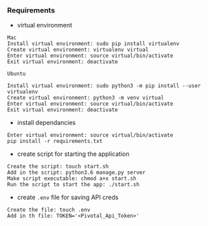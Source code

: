### Requirements
* virtual environment
```
Mac
Install virtual environment: sudo pip install virtualenv
Create virtual environment: virtualenv virtual
Enter virtual environment: source virtual/bin/activate
Exit virtual environment: deactivate

Ubuntu

Install virtual environment: sudo python3 -m pip install --user virtualenv
Create virtual environment: python3 -m venv virtual
Enter virtual environment: source virtual/bin/activate
Exit virtual environment: deactivate
```

* install dependancies
```
Enter virtual environment: source virtual/bin/activate
pip install -r requirements.txt
```

* create script for starting the application
```
Create the script: touch start.sh
Add in the script: python3.6 manage.py server
Make script executable: chmod a+x start.sh
Run the script to start the app: ./start.sh 
```

* create `.env` file for saving API creds
```
Create the file: touch .env
Add in th file: TOKEN='<Pivotal_Api_Token>'
```
